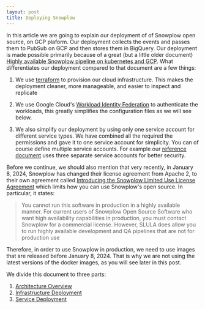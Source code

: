 ```yaml
---
layout: post
title: Deploying Snowplow
---
```


In this article we are going to explain our deployment of of Snowplow open source, on GCP plaform. Our deployment collects the events and passes them to PubSub on GCP and then stores them in BigQuery. Our deployment is made possible
primarily because of a great (but a little older document) [Highly available Snowplow pipeline on kubernetes and GCP](https://www.datascienceengineer.com/blog/post-ha-snowplow-on-k8s). What differentiates our deployment compared to that
document are a few things:

1. We use [terraform](https://www.terraform.io/) to provision our cloud infrastructure. This makes the deployment
   cleaner, more manageable, and easier to inspect and replicate

1. We use Google Cloud's [Workload Identity Federation](https://cloud.google.com/iam/docs/workload-identity-federation) to authenticate the workloads, this greatly simplifies the configuration files as we will see below.

1. We also simplify our deployment by using only one service account for different service types. We have combined all the required the permissions and gave it to one service account for simplicity. You can of course define multiple service accounts. For example our [reference document](https://www.datascienceengineer.com/blog/post-ha-snowplow-on-k8s#service-accounts) uses three separate service accounts for better security.

Before we continue, we should also mention that very recently, in January 8, 2024, Snowplow has changed their license agreement from Apache 2, to their own agreement called [Introducing the Snowplow Limited Use License Agreement](https://snowplow.io/blog/introducing-snowplow-limited-use-license) which limits how you can use Snowplow's open source. In particular, it states:

> You cannot run this software in production in a highly available manner. For current users of Snowplow Open Source Software who want high availability capabilities in production, you must contact Snowplow for a commercial license. However, SLULA does allow you to run highly available development and QA pipelines that are not for production use

Therefore, in order to use Snowplow in production, we need to use images that are released before January 8, 2024. That is why we are not using the latest versions of the docker images, as you will see later in this post.

We divide this document to three parts:

1. [Architecture Overview](#architecture-overview)
2. [Infrastructure Deployment](#infrastructure)
3. [Service Deployment](#services)
